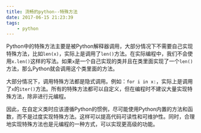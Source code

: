 ```yaml
---
title: 流畅的python--特殊方法
date: 2017-06-15 21:23:39
tags:
    - python
---
```

Python中的特殊方法主要是被Python解释器调用，大部分情况下不需要自己实现特殊方法，比如`len(x)`，实际上是调用了`len()`方法。在实际编程中，我们不会使用`x.len()`这样的写法。如果`x`是一个自己实现的类并且在类里面实现了一个`len()`方法，那么Python就会调用这个类里面的方法。

大部分情况下，调用特殊方法都是隐式调用。例如：`for i in x:`，实际上是调用了`x`的`iter()`方法。所有的特殊方法都可以自定义，但在编程时不建议大量实现特殊方法，除非进行元编程。

因此，在自定义类时应该遵循Python的惯例，尽可能使用Python内置的方法和函数，而不是过度实现特殊方法。这样可以提高代码可读性和可维护性。同时，合理地实现特殊方法也是元编程的一种方式，可以实现更高级的功能。

